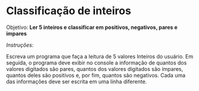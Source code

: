 # Classificação de inteiros

Objetivo: **Ler 5 inteiros e classificar em positivos, negativos, pares e impares**

*Instruções:*

 Escreva um programa que faça a leitura de 5 valores Inteiros do usuário. Em seguida, o programa deve exibir no console a informação de quantos dos valores digitados são pares, quantos dos valores digitados são ímpares, quantos deles são positivos e, por fim, quantos são negativos. Cada uma das informações deve ser escrita em uma linha diferente.


